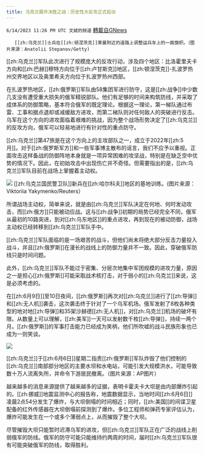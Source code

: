 ```yaml
---
title: 乌克兰展开决胜之战：历史性大反攻正式启动
---
```

`6/14/2023 11:26 PM UTC 文斌的频道` [轉載自GNews](https://gnews.org/articles/1384045)

       [[zh:乌克兰]]士兵在[[zh:顿涅茨克]]莱曼附近的道路上调整运兵车上的一面旗帜。（图片来源：Anatolii Stepanov/Getty)

[[zh:乌克兰]]军队此次进行了规模庞大的反攻行动，涉及四个地区：比洛霍里夫卡方向和[[zh:巴赫]]穆特方向位于[[zh:卢甘斯克]]地区，[[zh:顿涅茨克]]\-扎波罗热州交界地区以及奥里希夫方向位于扎波罗热州西部。

在扎波罗热地区，[[zh:俄罗斯]]军队由58集团军进行防守，这是[[zh:战争]]中少数几支没有遭受重大损失的俄军精锐部队。他们有足够的时间来构筑防线，并采取了成体系的防御策略，基本符合俄军的既定理论。根据这一理论，第一梯队通过布雷、工事和据点退却或减缓敌方进攻，而第二梯队则对任何敌人的突破进行反击。乌军在这个方向的进攻面临着艰难的挑战，因为整个战场形势决定了[[zh:乌克兰]]的反攻方向，俄军可以轻易地进行有针对性的重点防守。

[[zh:乌克兰]]第47旅是在这个方向上的主攻部队之一，成立于2022年[[zh:5月]]。对于[[zh:俄罗斯军方]]和一些军事博主散布的谣言，我们不应予以重视。正面攻击这样备战的防御阵地本身就是一项异常困难的攻坚战，特别是在缺乏空中优势的情况下。因此，在初始攻击中出现伤亡并不奇怪。但需要指出的是，[[zh:乌克兰]]军队目前在战场上掌握着主动权。

![](https://ipfs.gnews.org/ipfs/QmZSHhHeVDXvXbcUB6VTipP9UKVLeNJRQXS9X6LryC3o9j?filename=0614B.webp)
                 [[zh:乌克兰国民警卫队]]新兵在[[zh:哈尔科夫]]地区的基地训练。(图片来源：Viktoriia Yakymenko/Reuters）

所谓战场主动权，简单来说，就是由[[zh:乌克兰]]军队决定在何地、何时发动攻击，而[[zh:俄方]]只能被动应战。这与[[zh:战争]]初期的局势已经完全不同，俄军从最初的10路突进，到对[[zh:乌东地区]]的重点进攻，再到现在的被动防御，战场主动权已经转移到[[zh:乌克兰]]军队手中。

[[zh:乌克兰]]军队面临的是一场艰苦的战斗，但他们尚未将绝大部分反击力量投入战斗，并且[[zh:俄罗斯]]在漫长的战线上的防御力量并不一致。因此，穿破俄军防线只是时间问题。

此外，[[zh:乌克兰]]军队不能过于密集、分层次地集中军团规模的进攻力量，原因之一是担心[[zh:俄罗斯]]可能采取战术核打击，对于弱小的[[zh:乌克兰]]来说，这是必须考虑的。

在[[zh:6月9日]]至10日夜间，[[zh:俄罗斯]]再次对[[zh:乌克兰]]进行了[[zh:导弹]]和[[zh:无人机]]袭击，这次袭击终于针对了一个乌军机场。俄军发射了8枚各种类型的地对地[[zh:导弹]]和35架沙赫德[[zh:无人机]]，对[[zh:乌克兰]]机场的破坏有限。从数量上可以理解，[[zh:美军]]一天可以发射数千枚[[zh:导弹]]，持续一两个月。[[zh:俄罗斯]]的军事打击能力已经成为笑柄，他们所吹嘘的战斗民族形象也已成为一则笑谈。


![](https://ipfs.gnews.org/ipfs/QmNt5ES3Ztt4Fwma4Fqswatdzw1kK6Rkyj4cSwho5d6jFD?filename=0614C.webp)

[[zh:乌克兰]]于[[zh:6月6日]]星期二指责[[zh:俄罗斯]]军队炸毁了他们控制的[[zh:乌克兰]]南部部分地区的主要水坝和水电站，可能引发大规模洪水，可能导致数十万人流离失所，并命令下游居民撤离。（图片来源：AP图片）

越来越多的消息来源提供了越来越多的证据，表明卡霍夫卡大坝是由内部爆炸引起的。[[zh:挪威]]地震监测中心的报告称，地震数据显示，当地时间[[zh:6月6日]]凌晨2点54分发生了爆炸，与大坝倒塌的时间相近；同时，[[zh:美国]]的间谍卫星配备的红外传感器在大坝倒塌前探测到了爆炸。多位工程师和弹药专家评估认为，爆炸可能发生在一个或多个薄弱点上，从而摧毁了整个大坝。

尽管摧毁大坝只能暂时迟滞乌军的进攻，但[[zh:乌克兰]]军队正在广泛的战线上削弱俄军的防线。俄军的防守可能只能维持约两周的时间，届时[[zh:乌克兰]]军队很有可能突破俄军的防线，取得胜利。

